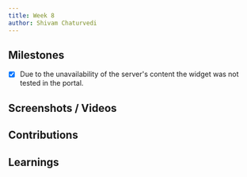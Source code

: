```yaml
---
title: Week 8
author: Shivam Chaturvedi
---
```


## Milestones
- [x] Due to the unavailability of the server's content the widget was not tested in the portal.

## Screenshots / Videos 

## Contributions

## Learnings